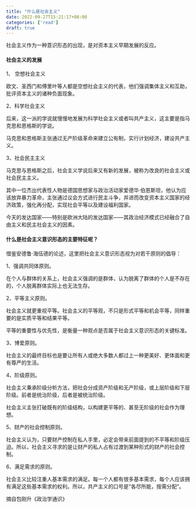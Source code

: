 ```yaml
---
title: "什么是社会主义"
date: 2022-09-27T15:21:17+08:00
categories: ['read']
draft: true
---
```


社会主义作为一种意识形态的出现，是对资本主义早期发展的反应。

#### 社会主义的发展

1、 空想社会主义

欧文、圣西门和傅里叶等人都是空想社会主义的代表，他们强调集体主义和互助，批评资本主义的诸种负面现象。

2、科学社会主义

后来，这一派的学说就慢慢地发展为科学社会主义或者叫共产主义，这主要是指马克思和恩格斯的学说。

马克思和恩格斯主张通过无产阶级革命来建立公有制，实行计划经济，建设共产主义。

3、社会民主主义

马克思与恩格斯之后，社会主义学说后来又有新的发展，被称为改良的社会主义或社会民主主义。

其中一位杰出代表性人物是德国思想家与政治活动家爱德华·伯恩斯坦，他认为应该放弃暴力革命，主张通过议会方式进行民主斗争，并进而改变资本主义国家的经济政策，强化再分配，实现社会平等以及建设福利国家。

今天的发达国家——特别是欧洲大陆的发达国家——其政治经济模式已经融合了自由主义和民主社会主义的因素。

#### 什么是社会主义意识形态的主要特征呢？

借鉴安德鲁·海伍德的论述，这里把社会主义意识形态视为对若干原则的倡导：

1、强调共同体原则。

在个人与群体的关系上，社会主义强调的是群体，认为脱离了群体的个人是不存在的，个人脱离群体实际上也无法生存。

2、平等主义原则。

社会主义就更重视平等。社会主义的平等观，不只是形式平等和机会平等，同样重要的是实质平等和结果平等。

平等的重要性与优先性，是衡量一种观点是否属于社会主义意识形态的关键标准。

3、博爱原则。

社会主义的最终目标也是要让所有人或绝大多数人都过上一种更美好、更体面和更有尊严的生活。

4、阶级原则。

社会主义秉承阶级分析方法，把社会分成资产阶级和无产阶级，或上层阶级和下层阶级。前者是统治阶级，后者是被统治阶级。

社会主义主张打破既有的阶级结构，以构建更平等的、甚至无阶级的社会作为理想。

5、财产的社会控制原则。

社会主义认为，只要财产控制在私人手里，必定会带来前面提到的不平等和阶级压迫。所以，社会主义寻求的是让财产的私人占有过渡到某种形式的财产的社会控制。

6、满足需求的原则。

社会主义比较注重人基本需求的满足。每一个人都有很多基本需求，每个人应该拥有满足这些基本需求的权利。所以，共产主义的口号是“各尽所能，按需分配”。

摘自包刚升《政治学通识》